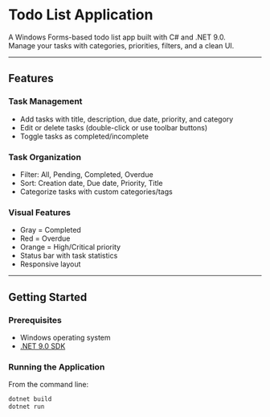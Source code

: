 # Todo List Application

A Windows Forms-based todo list app built with C# and .NET 9.0.  
Manage your tasks with categories, priorities, filters, and a clean UI.

---

## Features

### Task Management
- Add tasks with title, description, due date, priority, and category  
- Edit or delete tasks (double-click or use toolbar buttons)  
- Toggle tasks as completed/incomplete  

### Task Organization
- Filter: All, Pending, Completed, Overdue  
- Sort: Creation date, Due date, Priority, Title  
- Categorize tasks with custom categories/tags  

### Visual Features
- Gray = Completed  
- Red = Overdue  
- Orange = High/Critical priority  
- Status bar with task statistics  
- Responsive layout  

---

## Getting Started

### Prerequisites
- Windows operating system  
- [.NET 9.0 SDK](https://dotnet.microsoft.com/download)  

### Running the Application
From the command line:  
```bash
dotnet build
dotnet run
